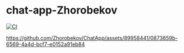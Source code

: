 # chat-app-Zhorobekov
[![CI](https://github.com/TFS-iOS/chat-app-Zhorobekov/actions/workflows/main.yaml/badge.svg)](https://github.com/TFS-iOS/chat-app-Zhorobekov/actions/workflows/main.yaml)



https://github.com/Zhorobekov/ChatApp/assets/89958441/0873659b-6569-4a4d-bcf7-e0152a91eb84
